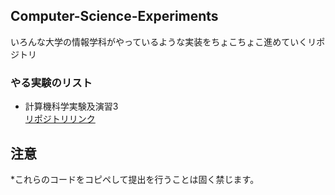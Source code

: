 ## Computer-Science-Experiments
いろんな大学の情報学科がやっているような実装をちょこちょこ進めていくリポジトリ


### やる実験のリスト
- 計算機科学実験及演習3<br>
[リポジトリリンク](https://github.com/Taka0007/Computer-Science-Experiments/tree/main/Computer%20Science%20Experiments%20and%20Exercises%203)





## 注意
*これらのコードをコピペして提出を行うことは固く禁じます。

